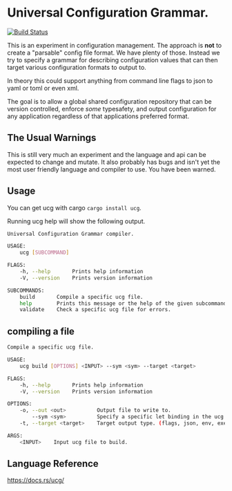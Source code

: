 # Universal Configuration Grammar.

[![Build Status](https://travis-ci.org/zaphar/ucg.svg?branch=master)](https://travis-ci.org/zaphar/ucg)

This is an experiment in configuration management. The approach is **not**
to create a "parsable" config file format.  We have plenty of
those. Instead we try to specify a grammar for describing
configuration values that can then target various configuration
formats to output to.

In theory this could support anything from command line flags to json
to yaml or toml or even xml.

The goal is to allow a global shared configuration repository that can
be version controlled, enforce _some_ typesafety, and output
configuration for any application regardless of that applications
preferred format.

## The Usual Warnings

This is still very much an experiment and the language and api can be expected
to change and mutate. It also probably has bugs and isn't yet the most user
friendly language and compiler to use. You have been warned.

## Usage

You can get ucg with cargo `cargo install ucg`.

Running ucg help will show the following output.

```sh
Universal Configuration Grammar compiler.

USAGE:
    ucg [SUBCOMMAND]

FLAGS:
    -h, --help       Prints help information
    -V, --version    Prints version information

SUBCOMMANDS:
    build       Compile a specific ucg file.
    help        Prints this message or the help of the given subcommand(s)
    validate    Check a specific ucg file for errors.
```

## compiling a file

```sh
Compile a specific ucg file.

USAGE:
    ucg build [OPTIONS] <INPUT> --sym <sym> --target <target>

FLAGS:
    -h, --help       Prints help information
    -V, --version    Prints version information

OPTIONS:
    -o, --out <out>          Output file to write to.
        --sym <sym>          Specify a specific let binding in the ucg file to output.
    -t, --target <target>    Target output type. (flags, json, env, exec)

ARGS:
    <INPUT>    Input ucg file to build.
```

## Language Reference

https://docs.rs/ucg/